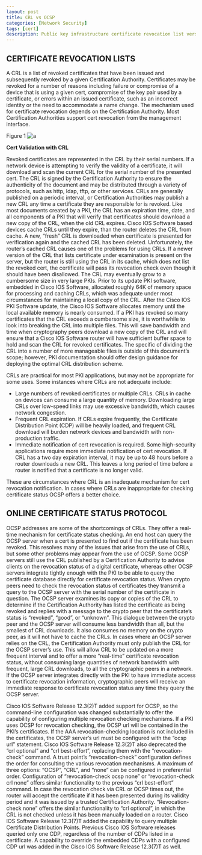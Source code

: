 ```yaml
---
layout: post
title: CRL vs OCSP
categories: [Network Security]
tags: [cert]
description: Public key infrastructure certificate revocation list versus online certificate status protocol
---
```


## CERTIFICATE REVOCATION LISTS

A CRL is a list of revoked certificates that have been issued and subsequently revoked by a given Certification Authority. Certificates may
be revoked for a number of reasons including failure or compromise of a device that is using a given cert, compromise of the key pair used
by a certificate, or errors within an issued certificate, such as an incorrect identity or the need to accommodate a name change. The
mechanism used for certificate revocation depends on the Certification Authority. Most Certification Authorities support cert revocation
from the management interface.

Figure 1
![a]({{site.url}}/img/a.png)

<b>Cert Validation with CRL</b>

Revoked certificates are represented in the CRL by their serial numbers. If a network device is attempting to verify the validity of a certificate, it will download and scan the current CRL for the serial number of the presented cert. The CRL is signed by the Certification Authority to ensure the authenticity of the document and may be distributed through a variety of protocols, such as http, ldap, tftp, or other services. CRLs are generally published on a periodic interval, or Certification Authorities may publish a new CRL any time a certificate they are responsible for is revoked. Like most documents created by a PKI, the CRL has an expiration time, date, and all components of a PKI that will verify that certificates should download a new copy of the CRL, when the old CRL expires. Cisco IOS Software based
devices cache CRLs until they expire, than the router deletes the CRL from cache. A new, “fresh” CRL is downloaded when certificate is presented for verification again and the cached CRL has been deleted. Unfortunately, the router’s cached CRL causes one of the problems for using CRLs. If a newer version of the CRL that lists certificate under examination is present on the server, but the router is still using the CRL in its cache, which does not list the revoked cert, the certificate will pass its revocation check even though it should have been disallowed. The CRL may eventually grow to a cumbersome size in very large PKIs. Prior to its update PKI software, embedded in Cisco IOS Software, allocated roughly 64K of memory space for processing and caching CRLs, which was adequate under most circumstances for maintaining a local copy of the CRL. After the Cisco IOS PKI Software update, the Cisco IOS Software allocates memory until the local available memory is nearly consumed. If a PKI has revoked so many certificates that the CRL exceeds a cumbersome size, it is worthwhile to look into breaking the CRL
into multiple files. This will save bandwidth and time when cryptography peers download a new copy of the CRL and will ensure that a Cisco IOS Software router will have sufficient buffer space to hold and scan the CRL for revoked certificates. The specific of dividing the CRL into a number of more manageable files is outside of this document’s scope; however, PKI documentation should offer design guidance for deploying the optimal CRL
distribution scheme.

CRLs are practical for most PKI applications, but may not be appropriate for some uses. Some instances where CRLs are not adequate include:
* Large numbers of revoked certificates or multiple CRLs. CRLs in cache on devices can consume a large quantity of memory. Downloading large CRLs over low-speed links may use excessive bandwidth, which causes network congestion.
* Frequent CRL expiration. If CRLs expire frequently, the Certificate Distribution Point (CDP) will be heavily loaded, and frequent CRL download will burden network devices and bandwidth with non-production traffic.
* Immediate notification of cert revocation is required. Some high-security applications require more immediate notification of cert revocation. If CRL has a two day expiration interval, it may be up to 48 hours before a router downloads a new CRL. This leaves a long period of time before a router is notified that a certificate is no longer valid.

These are circumstances where CRL is an inadequate mechanism for cert revocation notification. In cases where CRLs are inappropriate for checking certificate status OCSP offers a better choice.

## ONLINE CERTIFICATE STATUS PROTOCOL

OCSP addresses are some of the shortcomings of CRLs. They offer a real-time mechanism for certificate status checking. An end host can query the OCSP server when a cert is presented to find out if the certificate has been revoked. This resolves many of the issues that arise from the use of CRLs, but some other problems may appear from the use of OCSP.
Some OCSP servers still use the CRL published by a Certification Authority to advise clients on the revocation status of a digital certificate, whereas other OCSP servers integrate tightly enough with the PKI to be able to query the certificate database directly for certificate revocation status. When crypto peers need to check the revocation status  of certificates they transmit a query to the OCSP server with the serial number of the certificate in question. The OCSP server examines its copy or copies of the CRL to determine if the Certification Authority has listed the certificate as being revoked and replies with a message to the crypto peer that the certificate’s status is “revoked”, “good”, or “unknown”. This dialogue between the crypto peer and the OCSP server will consume less bandwidth than all, but the smallest of CRL downloads. It also consumes no memory on the crypto peer, as it will not have to cache the CRLs. In cases where an OCSP server relies on the CRL, the Certification Authority must only publish the CRL for the OCSP server’s use. This will allow CRL to be updated on a more frequent interval and to offer a more “real-time” certificate revocation status, without consuming large quantities of network bandwidth with frequent, large CRL downloads, to all the cryptographic peers in a network. If the OCSP server integrates directly with the PKI to have immediate access to certificate revocation information, cryptographic peers will receive an immediate response to certificate revocation status any time they query the OCSP server.

Cisco IOS Software Release 12.3(2)T added support for OCSP, so the command-line configuration was changed substantially to offer the capability of configuring multiple revocation checking mechanisms. If a PKI uses OCSP for revocation checking, the OCSP url will be contained in the PKI’s certificates. If the AAA revocation-checking location is not included in the certificates, the OCSP server’s url must be configured with the “ocsp url” statement. Cisco IOS Software Release 12.3(2)T also deprecated the “crl optional” and “crl best-effort”, replacing them with the “revocation-check” command. A trust point’s “revocation-check” configuration defines the order for consulting the various revocation mechanisms. A maximum of three options: “OCSP”, “CRL”, and “none” can be configured in preferential order. Configuration of “revocation-check ocsp none” or “revocation-check crl none” offers similar functionality to the previous “crl best-effort” command. In case the revocation check via CRL or OCSP times out, the router will accept the certificate if it has been presented during its validity period and it was issued by a trusted Certification Authority. “Revocation-check none” offers the similar functionality to “crl optional”, in which the CRL is not checked unless it has been manually loaded on a router. Cisco IOS Software Release 12.3(7)T added the capability to query multiple Certificate Distribution Points. Previous Cisco IOS Software releases queried only one CDP, regardless of the number of CDPs listed in a certificate. A capability to override the embedded CDPs with a configured CDP url was added in the Cisco IOS Software Release 12.3(7)T as well.
